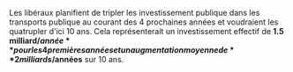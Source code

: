 Les libéraux planifient de tripler les investissement publique dans les transports publique au courant des 4 prochaines années et voudraient les quatrupler d'ici 10 ans. Cela représenterait un investissement effectif de **1.5 milliard$/année** pour les 4 premières années et un augmentation moyenne de **2 milliards$/années** sur 10 ans.
